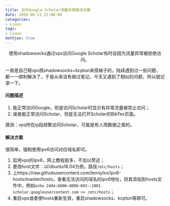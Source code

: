 ```yaml
---
title: 访问Google Scholar流量异常解决方案
date: 2018-06-11 22:00:00
categories:
- Linux
tags:
- Linux
mathjax: true
---
```


<center>使用shadowsocks通过vps访问Google Scholar有时会因为流量异常被拒绝访问。</center>

<!-- more -->

一直是自己租vps搭shadowsocks+kcptun来搭梯子的，陆续遇到过一些问题，都一一顺利解决了，于是从来没有做过笔记。今天又遇到了相似的问题，所以就记录一下。

#### 问题描述

1. 能正常访问Google，但是访问Scholar时显示有异常流量被禁止访问；
2. 或者能正常访问Scholar，但是无法打开Scholar的BibTex页面。

猜测：vps所在ip段频繁访问Scholar，可能是有人爬数据之类的。

#### 解决方案

很简单，强制使用ipv6访问对应域名即可。

1. 启用vps的ipv6，网上教程挺多，不加以赘述；
2. 更改host文件：以Ubuntu16.04为例，路径`/etc/hosts`；
3. 上https://raw.githubusercontent.com/lennylxx/ipv6-hosts/master/hosts，查看无法访问的域名的ipv6地址，将其添加到hosts文件中，例如`echo 2404:6800:4008:803::2001 scholar.googleusercontent.com >> /etc/hosts`；
4. 重启vps或者使hosts重新生效，重启shadowsocks、kcptun等即可。
